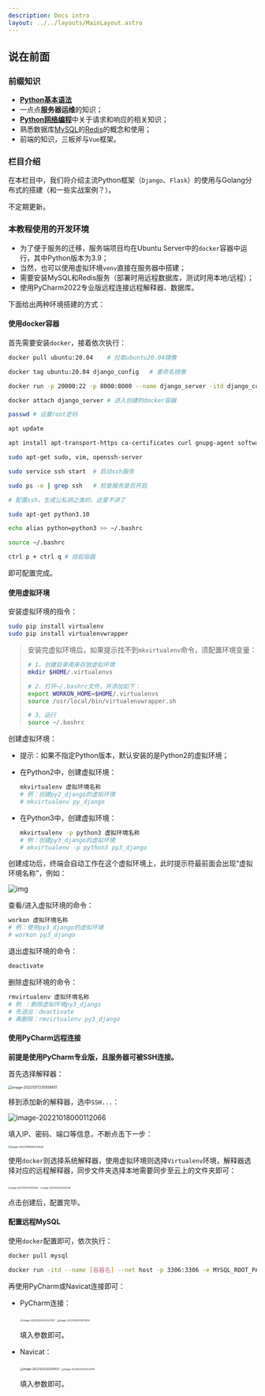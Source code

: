 ```yaml
---
description: Docs intro
layout: ../../layouts/MainLayout.astro
---
```


## 说在前面

### 前缀知识

+ [**Python基本语法**](https://docs.drshw.tech/pb/introduction/)
+ 一点点**服务器运维**的知识；
+ [**Python网络编程**](https://docs.drshw.tech/pw/introduction/)中关于请求和响应的相关知识；
+ 熟悉数据库[MySQL](https://docs.drshw.tech/pw/spider/06/#%E5%85%B3%E7%B3%BB%E5%9E%8B%E6%95%B0%E6%8D%AE%E5%BA%93%E5%AD%98%E5%82%A8)的[Redis](https://docs.drshw.tech/pw/extra_2/)的概念和使用；
+ 前端的知识，三板斧与`Vue`框架。

### 栏目介绍

在本栏目中，我们将介绍主流Python框架（`Django`、`Flask`）的使用与Golang分布式的搭建（和一些实战案例？）。

不定期更新。

### 本教程使用的开发环境

+ 为了便于服务的迁移，服务端项目均在Ubuntu Server中的`docker`容器中运行，其中Python版本为3.9；
+ 当然，也可以使用虚拟环境`venv`直接在服务器中搭建；
+ 需要安装MySQL和Redis服务（部署时用远程数据库，测试时用本地/远程）；
+ 使用PyCharm2022专业版远程连接远程解释器、数据库。

下面给出两种环境搭建的方式：

#### 使用docker容器

首先需要安装`docker`，接着依次执行：

```bash
docker pull ubuntu:20.04	# 拉取ubuntu20.04镜像

docker tag ubuntu:20.04 django_config	# 重命名镜像

docker run -p 20000:22 -p 8000:8000 --name django_server -itd django_config	# 创建并运行镜像，端口在服务器安全组（防火墙）中开放

docker attach django_server	# 进入创建的docker容器

passwd # 设置root密码

apt update

apt install apt-transport-https ca-certificates curl gnupg-agent software-properties-common # 换源，下载基本命令

sudo apt-get sudo, vim, openssh-server

sudo service ssh start	# 启动ssh服务

sudo ps -e | grep ssh	# 检查服务是否开启

# 配置ssh，生成公私钥之类的，这里不讲了

sudo apt-get python3.10

echo alias python=python3 >> ~/.bashrc

source ~/.bashrc

ctrl p + ctrl q # 挂起容器
```

即可配置完成。

#### 使用虚拟环境

安装虚拟环境的指令：

```bash
sudo pip install virtualenv
sudo pip install virtualenvwrapper
```

> 安装完虚拟环境后，如果提示找不到`mkvirtualenv`命令，须配置环境变量：
>
> ```bash
> # 1、创建目录用来存放虚拟环境
> mkdir $HOME/.virtualenvs
> 
> # 2、打开~/.bashrc文件，并添加如下：
> export WORKON_HOME=$HOME/.virtualenvs
> source /usr/local/bin/virtualenvwrapper.sh
> 
> # 3、运行
> source ~/.bashrc
> ```

创建虚拟环境：

- 提示：如果不指定Python版本，默认安装的是Python2的虚拟环境；

- 在Python2中，创建虚拟环境：

  ```bash
  mkvirtualenv 虚拟环境名称
  # 例：创建py2_django的虚拟环境
  # mkvirtualenv py_django
  ```

- 在Python3中，创建虚拟环境：

  ```bash
  mkvirtualenv -p python3 虚拟环境名称
  # 例：创建py3_django的虚拟环境
  # mkvirtualenv -p python3 py3_django
  ```

创建成功后，终端会自动工作在这个虚拟环境上，此时提示符最前面会出现“虚拟环境名称”，例如：

![img](https://images.drshw.tech/images/notes/03D138F66975E366CFBA9E89530E91C4.png)

查看/进入虚拟环境的命令：

```bash
workon 虚拟环境名称
# 例：使用py3_django的虚拟环境
# workon py3_django
```

退出虚拟环境的命令：

```bash
deactivate
```

删除虚拟环境的命令：

```bash
rmvirtualenv 虚拟环境名称
# 例 ：删除虚拟环境py3_django
# 先退出：deactivate
# 再删除：rmvirtualenv py3_django
```

#### 使用PyCharm远程连接

**前提是使用PyCharm专业版，且服务器可被SSH连接。**

首先选择解释器：

<img src="https://images.drshw.tech/images/notes/image-20221017235556851.png" alt="image-20221017235556851" style="zoom:50%;" />

移到添加新的解释器，选中`SSH...`：

![image-20221018000112066](https://images.drshw.tech/images/notes/image-20221018000112066.png)

填入IP、密码、端口等信息，不断点击下一步：

<img src="https://images.drshw.tech/images/notes/image-20221018000242928.png" alt="image-20221018000242928" style="zoom: 35%;" />

使用`docker`则选择系统解释器，使用虚拟环境则选择`Virtualenv`环境，解释器选择对应的远程解释器，同步文件夹选择本地需要同步至云上的文件夹即可：

<img src="https://images.drshw.tech/images/notes/image-20221019224425859.png" alt="image-20221019224425859" style="zoom:30%;" />

<img src="https://images.drshw.tech/images/notes/image-20221024220202540.png" alt="image-20221024220202540" style="zoom:30%;" />

点击创建后，配置完毕。

#### 配置远程MySQL

使用`docker`配置即可，依次执行：

```bash
docker pull mysql

docker run -itd --name [容器名] --net host -p 3306:3306 -e MYSQL_ROOT_PASSWORD=703347 mysql
```

再使用PyCharm或Navicat连接即可：

+ PyCharm连接：

  <img src="https://images.drshw.tech/images/notes/image-20221024203323107.png" alt="image-20221024203323107" style="zoom:35%;" />

  <img src="https://images.drshw.tech/images/notes/image-20221024203617634.png" alt="image-20221024203617634" style="zoom:33%;" />

  填入参数即可。

+ Navicat：

  <img src="https://images.drshw.tech/images/notes/image-20221024203419551.png" alt="image-20221024203419551" style="zoom:40%;" />

  <img src="https://images.drshw.tech/images/notes/image-20221024203523078.png" alt="image-20221024203523078" style="zoom:33%;" />

  填入参数即可。

